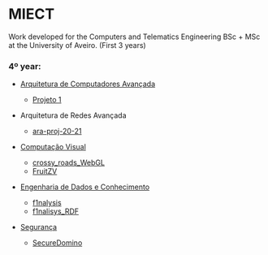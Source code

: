 # MIECT

Work developed for the Computers and Telematics Engineering BSc + MSc at the University of Aveiro. (First 3 years)

### 4º year: 
* [Arquitetura de Computadores Avançada](https://github.com/pedralmeida22/ACA)
  * [Projeto 1](https://github.com/pedralmeida22/ACA_Projeto1)
 
* Arquitetura de Redes Avançada
  * [ara-proj-20-21](https://github.com/pedralmeida22/ara-proj-20-21)

* [Computação Visual](https://github.com/pedralmeida22/CV)
  * [crossy_roads_WebGL](https://github.com/pedralmeida22/crossy_roads_WebGL)
  * [FruitZV](https://github.com/pedralmeida22/FruitZV)

* [Engenharia de Dados e Conhecimento](https://github.com/pedralmeida22/EDC)
  * [f1nalysis](https://github.com/pedralmeida22/f1nalisys)
  * [f1nalisys_RDF](https://github.com/pedralmeida22/f1nalisys_RDF)

* [Segurança](https://github.com/pedralmeida22/Seguranca)
  * [SecureDomino](https://github.com/pedralmeida22/SecureDomino)
